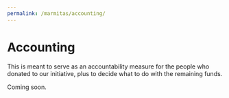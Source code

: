 ```yaml
---
permalink: /marmitas/accounting/
---
```


# Accounting

This is meant to serve as an accountability measure for the people who donated to our initiative, plus to decide what to do with the remaining funds.

Coming soon.